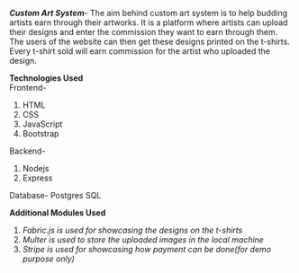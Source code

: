 ***Custom Art System***-
The aim behind custom art system is to help budding artists earn through their artworks. It is a platform where artists can upload their designs and enter the commission they want to earn through them. The users of the website can then get these designs printed on the t-shirts. Every t-shirt sold will earn commission for the artist who uploaded the design.

**Technologies Used**<br />
Frontend- 
1. HTML
2. CSS
3. JavaScript
4. Bootstrap

Backend-
1. Nodejs
2. Express

Database-
Postgres SQL

**Additional Modules Used**
1. *Fabric.js is used for showcasing the designs on the t-shirts*
2. *Multer is used to store the uploaded images in the local machine*
3. *Stripe is used for showcasing how payment can be done(for demo purpose only)*




